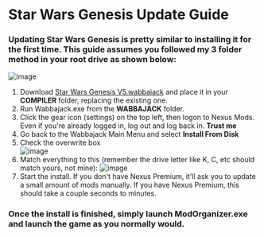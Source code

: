 # Star Wars Genesis Update Guide

### Updating Star Wars Genesis is pretty similar to installing it for the first time. This guide assumes you followed my 3 folder method in your root drive as shown below:
![image](https://github.com/user-attachments/assets/bbbfdd6b-5930-42d1-9bcc-c44c7acf74d5)


1. Download [Star Wars Genesis V5.wabbajack](https://drive.google.com/drive/folders/1m2463OglLXVJ0esVAMPtXvWgvyVyfbSn?usp=drive_link) and place it in your **COMPILER** folder, replacing the existing one.
2. Run Wabbajack.exe from the **WABBAJACK** folder.
3. Click the gear icon (settings) on the top left, then logon to Nexus Mods. Even if you're already logged in, log out and log back in. **Trust me**
4. Go back to the Wabbajack Main Menu and select **Install From Disk**
5. Check the overwrite box </br>
   ![image](https://github.com/user-attachments/assets/4f4192a8-c836-4bf6-bd86-2006f2b1d2a7)
6. Match everything to this (remember the drive letter like K, C, etc should match yours, not mine):
   ![image](https://github.com/user-attachments/assets/78800b97-3041-460a-a389-871179ea2f32)
8. Start the install. If you don't have Nexus Premium, it'll ask you to update a small amount of mods manually. If you have Nexus Premium, this should take a couple seconds to minutes.


### Once the install is finished, simply launch ModOrganizer.exe and launch the game as you normally would.


